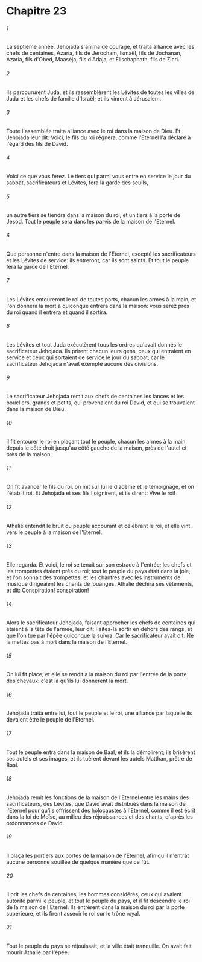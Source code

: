 # Chapitre 23

###### 1
La septième année, Jehojada s'anima de courage, et traita alliance avec les chefs de centaines, Azaria, fils de Jerocham, Ismaël, fils de Jochanan, Azaria, fils d'Obed, Maaséja, fils d'Adaja, et Elischaphath, fils de Zicri.
###### 2
Ils parcoururent Juda, et ils rassemblèrent les Lévites de toutes les villes de Juda et les chefs de famille d'Israël; et ils vinrent à Jérusalem.
###### 3
Toute l'assemblée traita alliance avec le roi dans la maison de Dieu. Et Jehojada leur dit: Voici, le fils du roi régnera, comme l'Eternel l'a déclaré à l'égard des fils de David.
###### 4
Voici ce que vous ferez. Le tiers qui parmi vous entre en service le jour du sabbat, sacrificateurs et Lévites, fera la garde des seuils,
###### 5
un autre tiers se tiendra dans la maison du roi, et un tiers à la porte de Jesod. Tout le peuple sera dans les parvis de la maison de l'Eternel.
###### 6
Que personne n'entre dans la maison de l'Eternel, excepté les sacrificateurs et les Lévites de service: ils entreront, car ils sont saints. Et tout le peuple fera la garde de l'Eternel.
###### 7
Les Lévites entoureront le roi de toutes parts, chacun les armes à la main, et l'on donnera la mort à quiconque entrera dans la maison: vous serez près du roi quand il entrera et quand il sortira.
###### 8
Les Lévites et tout Juda exécutèrent tous les ordres qu'avait donnés le sacrificateur Jehojada. Ils prirent chacun leurs gens, ceux qui entraient en service et ceux qui sortaient de service le jour du sabbat; car le sacrificateur Jehojada n'avait exempté aucune des divisions.
###### 9
Le sacrificateur Jehojada remit aux chefs de centaines les lances et les boucliers, grands et petits, qui provenaient du roi David, et qui se trouvaient dans la maison de Dieu.
###### 10
Il fit entourer le roi en plaçant tout le peuple, chacun les armes à la main, depuis le côté droit jusqu'au côté gauche de la maison, près de l'autel et près de la maison.
###### 11
On fit avancer le fils du roi, on mit sur lui le diadème et le témoignage, et on l'établit roi. Et Jehojada et ses fils l'oignirent, et ils dirent: Vive le roi!
###### 12
Athalie entendit le bruit du peuple accourant et célébrant le roi, et elle vint vers le peuple à la maison de l'Eternel.
###### 13
Elle regarda. Et voici, le roi se tenait sur son estrade à l'entrée; les chefs et les trompettes étaient près du roi; tout le peuple du pays était dans la joie, et l'on sonnait des trompettes, et les chantres avec les instruments de musique dirigeaient les chants de louanges. Athalie déchira ses vêtements, et dit: Conspiration! conspiration!
###### 14
Alors le sacrificateur Jehojada, faisant approcher les chefs de centaines qui étaient à la tête de l'armée, leur dit: Faites-la sortir en dehors des rangs, et que l'on tue par l'épée quiconque la suivra. Car le sacrificateur avait dit: Ne la mettez pas à mort dans la maison de l'Eternel.
###### 15
On lui fit place, et elle se rendit à la maison du roi par l'entrée de la porte des chevaux: c'est là qu'ils lui donnèrent la mort.
###### 16
Jehojada traita entre lui, tout le peuple et le roi, une alliance par laquelle ils devaient être le peuple de l'Eternel.
###### 17
Tout le peuple entra dans la maison de Baal, et ils la démolirent; ils brisèrent ses autels et ses images, et ils tuèrent devant les autels Matthan, prêtre de Baal.
###### 18
Jehojada remit les fonctions de la maison de l'Eternel entre les mains des sacrificateurs, des Lévites, que David avait distribués dans la maison de l'Eternel pour qu'ils offrissent des holocaustes à l'Eternel, comme il est écrit dans la loi de Moïse, au milieu des réjouissances et des chants, d'après les ordonnances de David.
###### 19
Il plaça les portiers aux portes de la maison de l'Eternel, afin qu'il n'entrât aucune personne souillée de quelque manière que ce fût.
###### 20
Il prit les chefs de centaines, les hommes considérés, ceux qui avaient autorité parmi le peuple, et tout le peuple du pays, et il fit descendre le roi de la maison de l'Eternel. Ils entrèrent dans la maison du roi par la porte supérieure, et ils firent asseoir le roi sur le trône royal.
###### 21
Tout le peuple du pays se réjouissait, et la ville était tranquille. On avait fait mourir Athalie par l'épée.
